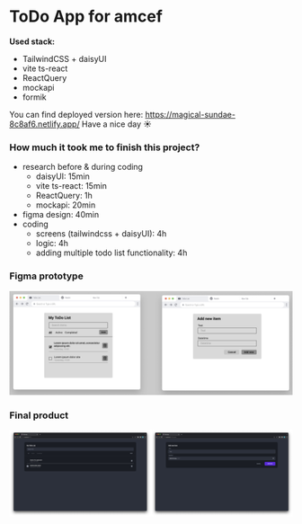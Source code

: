 # ToDo App for amcef

**Used stack:**

- TailwindCSS + daisyUI
- vite ts-react
- ReactQuery
- mockapi
- formik

You can find deployed version here: https://magical-sundae-8c8af6.netlify.app/
Have a nice day ☀️

### How much it took me to finish this project?

- research before & during coding
  - daisyUI: 15min
  - vite ts-react: 15min
  - ReactQuery: 1h
  - mockapi: 20min
- figma design: 40min
- coding
  - screens (tailwindcss + daisyUI): 4h
  - logic: 4h
  - adding multiple todo list functionality: 4h

### Figma prototype

![figma prototype](./imgs/figma.png)

### Final product

![real app](./imgs/real-app.jpg)
